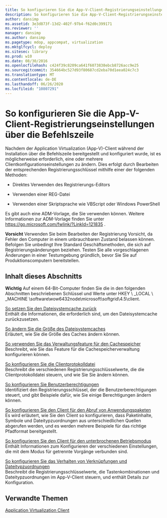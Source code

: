 ```yaml
---
title: So konfigurieren Sie die App-V-Client-Registrierungseinstellungen über die Befehlszeile
description: So konfigurieren Sie die App-V-Client-Registrierungseinstellungen über die Befehlszeile
author: dansimp
ms.assetid: 3e3d873f-13d2-402f-97b4-f62d0c399171
ms.reviewer: ''
manager: dansimp
ms.author: dansimp
ms.pagetype: mdop, appcompat, virtualization
ms.mktglfcycl: deploy
ms.sitesec: library
ms.prod: w10
ms.date: 08/30/2016
ms.openlocfilehash: c424f39c8209ca641f6073838ebcb8726acc9e25
ms.sourcegitcommit: 354664bc527d93f80687cd2eba70d1eea024c7c3
ms.translationtype: MT
ms.contentlocale: de-DE
ms.lasthandoff: 06/26/2020
ms.locfileid: "10807291"
---
```

# So konfigurieren Sie die App-V-Client-Registrierungseinstellungen über die Befehlszeile


Nachdem der Application Virtualization (App-V)-Client während der Installation über die Befehlszeile bereitgestellt und konfiguriert wurde, ist es möglicherweise erforderlich, eine oder mehrere Clientkonfigurationseinstellungen zu ändern. Dies erfolgt durch Bearbeiten der entsprechenden Registrierungsschlüssel mithilfe einer der folgenden Methoden:

-   Direktes Verwenden des Registrierungs-Editors

-   Verwenden einer REG-Datei

-   Verwenden einer Skriptsprache wie VBScript oder Windows PowerShell

Es gibt auch eine ADM-Vorlage, die Sie verwenden können. Weitere Informationen zur ADM-Vorlage finden Sie unter <https://go.microsoft.com/fwlink/?LinkId=121835> .

**Vorsicht**  Verwenden Sie beim Bearbeiten der Registrierung Vorsicht, da Fehler den Computer in einem unbrauchbaren Zustand belassen können. Befolgen Sie unbedingt Ihre Standard Geschäftsmethoden, die sich auf Registrierungsänderungen beziehen. Testen Sie alle vorgeschlagenen Änderungen in einer Testumgebung gründlich, bevor Sie Sie auf Produktionscomputern bereitstellen.

 

## Inhalt dieses Abschnitts


**Wichtig**  Auf einem 64-Bit-Computer finden Sie die in den folgenden Abschnitten beschriebenen Schlüssel und Werte unter HKEY \ _LOCAL \ _MACHINE \\software\\wow6432node\\microsoft\\softgrid\\4.5\\client.

 

<a href="" id="how-to-reset-the-filesystem-cache"></a>[So setzen Sie den Dateisystemcache zurück](how-to-reset-the-filesystem-cache.md)  
Enthält die Informationen, die erforderlich sind, um den Dateisystemcache zurückzusetzen.

<a href="" id="how-to-change-the-size-of-the-filesystem-cache"></a>[So ändern Sie die Größe des Dateisystemcaches](how-to-change-the-size-of-the-filesystem-cache.md)  
Erläutert, wie Sie die Größe des Caches ändern können.

<a href="" id="how-to-use-the-cache-space-management-feature"></a>[So verwenden Sie das Verwaltungsfeature für den Cachespeicher](how-to-use-the-cache-space-management-feature.md)  
Beschreibt, wie Sie das Feature für die Cachespeicherverwaltung konfigurieren können.

<a href="" id="how-to-configure-the-client-log-file"></a>[So konfigurieren Sie die Clientprotokolldatei](how-to-configure-the-client-log-file.md)  
Beschreibt die verschiedenen Registrierungsschlüsselwerte, die die Clientprotokolldatei steuern, und wie Sie Sie ändern können.

<a href="" id="how-to-configure-user-permissions"></a>[So konfigurieren Sie Benutzerberechtigungen](how-to-configure-user-permissions.md)  
Identifiziert den Registrierungsschlüssel, der die Benutzerberechtigungen steuert, und gibt Beispiele dafür, wie Sie einige Berechtigungen ändern können.

<a href="" id="how-to-configure-the-client-for-application-package-retrieval"></a>[So konfigurieren Sie den Client für den Abruf von Anwendungspaketen](how-to-configure-the-client-for-application-package-retrieval.md)  
Es wird erläutert, wie Sie den Client so konfigurieren, dass Paketinhalte, Symbole und Dateitypzuordnungen aus unterschiedlichen Quellen abgerufen werden, und es werden mehrere Beispiele für das richtige Pfadformat bereitgestellt.

<a href="" id="how-to-configure-the-client-for-disconnected-operation-mode"></a>[So konfigurieren Sie den Client für den unterbrochenen Betriebsmodus](how-to-configure-the-client-for-disconnected-operation-mode.md)  
Enthält Informationen zum Konfigurieren der verschiedenen Einstellungen, die mit dem Modus für getrennte Vorgänge verbunden sind.

<a href="" id="how-to-configure-shortcut-and-file-type-association-behavior"></a>[So konfigurieren Sie das Verhalten von Verknüpfungen und Dateitypzuordnungen](how-to-configure-shortcut-and-file-type-association-behavior-46-only.md)  
Beschreibt die Registrierungsschlüsselwerte, die Tastenkombinationen und Dateitypzuordnungen im App-V-Client steuern, und enthält Details zur Konfiguration.

## Verwandte Themen


[Application Virtualization Client](application-virtualization-client.md)

 

 





